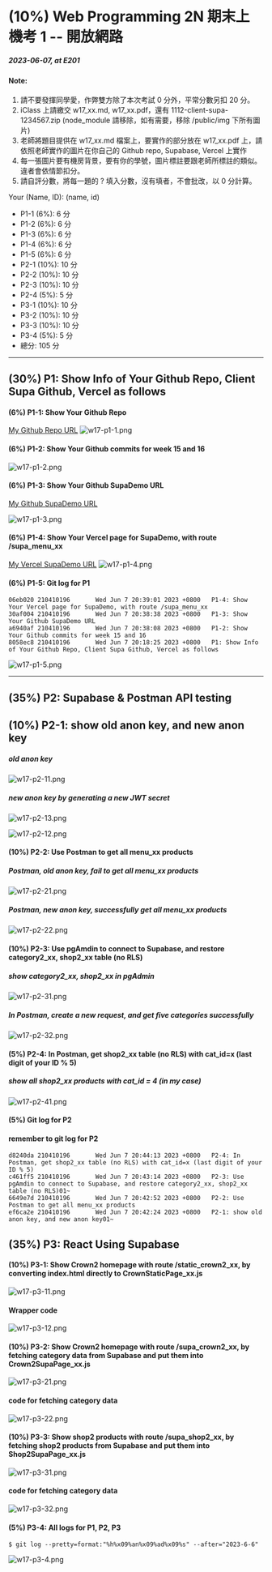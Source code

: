 # (10%) Web Programming 2N 期末上機考 1 -- 開放網路

##### 2023-06-07, at E201

#### Note:

1. 請不要發揮同學愛，作弊雙方除了本次考試 0 分外，平常分數另扣 20 分。
2. iClass 上請繳交 w17_xx.md, w17_xx.pdf，還有 1112-client-supa-1234567.zip (node_module 請移除，如有需要，移除 /public/img 下所有圖片)
3. 老師將題目提供在 w17_xx.md 檔案上，要實作的部分放在 w17_xx.pdf 上，請依照老師實作的圖片在你自己的 Github repo, Supabase, Vercel 上實作
4. 每一張圖片要有機房背景，要有你的學號，圖片標註要跟老師所標註的類似。違者會依情節扣分。
5. 請自評分數，將每一題的 ? 填入分數，沒有填者，不會批改，以 0 分計算。

Your (Name, ID): (name, id)

- P1-1 (6%): 6 分
- P1-2 (6%): 6 分
- P1-3 (6%): 6 分
- P1-4 (6%): 6 分
- P1-5 (6%): 6 分
- P2-1 (10%): 10 分
- P2-2 (10%): 10 分
- P2-3 (10%): 10 分
- P2-4 (5%): 5 分
- P3-1 (10%): 10 分
- P3-2 (10%): 10 分
- P3-3 (10%): 10 分
- P3-4 (5%): 5 分
- 總分: 105 分

---

## (30%) P1: Show Info of Your Github Repo, Client Supa Github, Vercel as follows

#### (6%) P1-1: Show Your Github Repo

[My Github Repo URL](https://github.com/git-billy/1112-wp2-demo-210410196)
![w17-p1-1.png](https://hzllwkixijuoqbropnat.supabase.co/storage/v1/object/public/demo-96/md_img/w17-p1-1.png)

#### (6%) P1-2: Show Your Github commits for week 15 and 16

![w17-p1-2.png](https://hzllwkixijuoqbropnat.supabase.co/storage/v1/object/public/demo-96/md_img/w17-p1-2.png)

#### (6%) P1-3: Show Your Github SupaDemo URL

[My Github SupaDemo URL](https://github.com/git-billy/1112-client-supa-210410196)

![w17-p1-3.png](https://hzllwkixijuoqbropnat.supabase.co/storage/v1/object/public/demo-96/md_img/w17-p1-3.png)

#### (6%) P1-4: Show Your Vercel page for SupaDemo, with route /supa_menu_xx

[My Vercel SupaDemo URL](https://1112-client-supa-210410196.vercel.app/supa_menu_96)
![w17-p1-4.png](https://hzllwkixijuoqbropnat.supabase.co/storage/v1/object/public/demo-96/md_img/w17-p1-4.png)

#### (6%) P1-5: Git log for P1

```
06eb020 210410196       Wed Jun 7 20:39:01 2023 +0800   P1-4: Show Your Vercel page for SupaDemo, with route /supa_menu_xx
30af004 210410196       Wed Jun 7 20:38:38 2023 +0800   P1-3: Show Your Github SupaDemo URL
a6940af 210410196       Wed Jun 7 20:38:08 2023 +0800   P1-2: Show Your Github commits for week 15 and 16
8058ec8 210410196       Wed Jun 7 20:18:25 2023 +0800   P1: Show Info of Your Github Repo, Client Supa Github, Vercel as follows
```

![w17-p1-5.png](https://hzllwkixijuoqbropnat.supabase.co/storage/v1/object/public/demo-96/md_img/w17-p1-5.png)

---

## (35%) P2: Supabase & Postman API testing

## (10%) P2-1: show old anon key, and new anon key

##### old anon key

![w17-p2-11.png](https://hzllwkixijuoqbropnat.supabase.co/storage/v1/object/public/demo-96/md_img/w17-p2-11.png)

##### new anon key by generating a new JWT secret

![w17-p2-13.png](https://hzllwkixijuoqbropnat.supabase.co/storage/v1/object/public/demo-96/md_img/w17-p2-13.png)

![w17-p2-12.png](https://hzllwkixijuoqbropnat.supabase.co/storage/v1/object/public/demo-96/md_img/w17-p2-12.png)

#### (10%) P2-2: Use Postman to get all menu_xx products

##### Postman, old anon key, fail to get all menu_xx products

![w17-p2-21.png](https://hzllwkixijuoqbropnat.supabase.co/storage/v1/object/public/demo-96/md_img/w17-p2-21.png)

##### Postman, new anon key, successfully get all menu_xx products

![w17-p2-22.png](https://hzllwkixijuoqbropnat.supabase.co/storage/v1/object/public/demo-96/md_img/w17-p2-22.png)

#### (10%) P2-3: Use pgAmdin to connect to Supabase, and restore category2_xx, shop2_xx table (no RLS)

##### show category2_xx, shop2_xx in pgAdmin

![w17-p2-31.png](https://hzllwkixijuoqbropnat.supabase.co/storage/v1/object/public/demo-96/md_img/w17-p2-31.png)

##### In Postman, create a new request, and get five categories successfully

![w17-p2-32.png](https://hzllwkixijuoqbropnat.supabase.co/storage/v1/object/public/demo-96/md_img/w17-p2-32.png)

#### (5%) P2-4: In Postman, get shop2_xx table (no RLS) with cat_id=x (last digit of your ID % 5)

##### show all shop2_xx products with cat_id = 4 (in my case)
![w17-p2-41.png](https://hzllwkixijuoqbropnat.supabase.co/storage/v1/object/public/demo-96/md_img/w17-p2-41.png)

#### (5%) Git log for P2

#### remember to git log for P2

```
d8240da 210410196       Wed Jun 7 20:44:13 2023 +0800   P2-4: In Postman, get shop2_xx table (no RLS) with cat_id=x (last digit of your ID % 5)
c461ff5 210410196       Wed Jun 7 20:43:14 2023 +0800   P2-3: Use pgAmdin to connect to Supabase, and restore category2_xx, shop2_xx table (no RLS)01~
6649e7d 210410196       Wed Jun 7 20:42:52 2023 +0800   P2-2: Use Postman to get all menu_xx products
ef6ca2e 210410196       Wed Jun 7 20:42:24 2023 +0800   P2-1: show old anon key, and new anon key01~
```



## (35%) P3: React Using Supabase

#### (10%) P3-1: Show Crown2 homepage with route /static_crown2_xx, by converting index.html directly to CrownStaticPage_xx.js

![w17-p3-11.png](https://hzllwkixijuoqbropnat.supabase.co/storage/v1/object/public/demo-96/md_img/w17-p3-11.png)

#### Wrapper code

![w17-p3-12.png](https://hzllwkixijuoqbropnat.supabase.co/storage/v1/object/public/demo-96/md_img/w17-p3-12.png)

#### (10%) P3-2: Show Crown2 homepage with route /supa_crown2_xx, by fetching category data from Supabase and put them into Crown2SupaPage_xx.js

![w17-p3-21.png](https://hzllwkixijuoqbropnat.supabase.co/storage/v1/object/public/demo-96/md_img/w17-p3-21.png)

#### code for fetching category data

![w17-p3-22.png](https://hzllwkixijuoqbropnat.supabase.co/storage/v1/object/public/demo-96/md_img/w17-p3-22.png)

#### (10%) P3-3: Show shop2 products with route /supa_shop2_xx, by fetching shop2 products from Supabase and put them into Shop2SupaPage_xx.js

![w17-p3-31.png](https://hzllwkixijuoqbropnat.supabase.co/storage/v1/object/public/demo-96/md_img/w17-p3-31.png)

#### code for fetching category data

![w17-p3-32.png](https://hzllwkixijuoqbropnat.supabase.co/storage/v1/object/public/demo-96/md_img/w17-p3-32.png)

#### (5%) P3-4: All logs for P1, P2, P3

```
$ git log --pretty=format:"%h%x09%an%x09%ad%x09%s" --after="2023-6-6"

```

![w17-p3-4.png](https://hzllwkixijuoqbropnat.supabase.co/storage/v1/object/public/demo-96/md_img/w17-p3-4.png)

